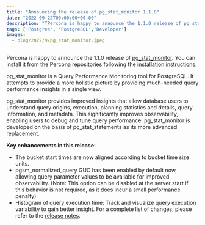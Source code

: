 ```yaml
---
title: "Announcing the release of pg_stat_monitor 1.1.0"
date: "2022-09-22T00:00:00+00:00"
description: "TPercona is happy to announce the 1.1.0 release of pg_stat_monitor. pg_stat_monitor is a Query Performance Monitoring tool for PostgreSQL. It attempts to provide a more holistic picture by providing much-needed query performance insights in a single view."
tags: ['Postgres', 'PostgreSQL','Developer']
images:
  - blog/2022/9/pg_stat_monitor.jpeg
---
```


Percona is happy to announce the 1.1.0 release of [pg_stat_monitor](https://github.com/percona/pg_stat_monitor). You can install it from the Percona repositories following the [installation instructions](https://docs.percona.com/postgresql/14/pg-stat-monitor.html#installation).

pg_stat_monitor is a Query Performance Monitoring tool for PostgreSQL. It attempts to provide a more holistic picture by providing much-needed query performance insights in a single view.

pg_stat_monitor provides improved insights that allow database users to understand query origins, execution, planning statistics and details, query information, and metadata. This significantly improves observability, enabling users to debug and tune query performance. pg_stat_monitor is developed on the basis of pg_stat_statements as its more advanced replacement.

**Key enhancements in this release:**

* The bucket start times are now aligned according to bucket time size units.
* pgsm_normalized_query GUC has been enabled by default now, allowing query parameter values to be available for improved observability. (Note: This option can be disabled at the server start if this behavior is not required, as it does incur a small performance penalty)
* Histogram of query execution time: Track and visualize query execution variability to gain better insight.
For a complete list of changes, please refer to the [release notes](https://github.com/percona/pg_stat_monitor/releases/tag/1.1.0).